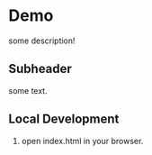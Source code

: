 # Demo

some description!

## Subheader

some text.

## Local Development

1. open index.html in your browser.

